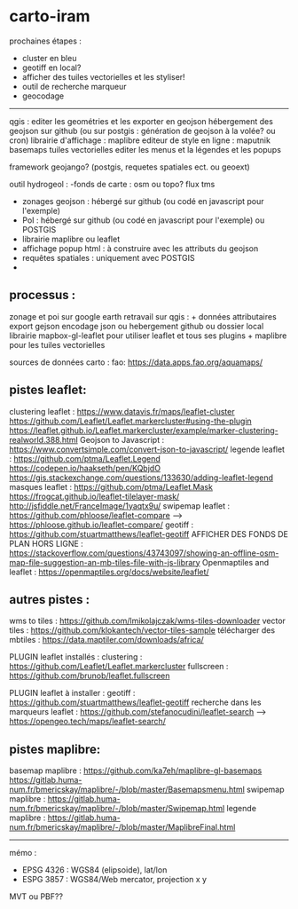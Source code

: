 # carto-iram
prochaines étapes :
- cluster en bleu
- geotiff en local?
- afficher des tuiles vectorielles et les styliser!
- outil de recherche marqueur
- geocodage



-------------------
qgis : editer les geométries et les exporter en geojson
hébergement des geojson sur github (ou sur postgis : génération de geojson à la volée? ou cron)
librairie d'affichage : maplibre
editeur de style en ligne : maputnik
basemaps tuiles vectorielles
editer les menus et la légendes et les popups

framework geojango? (postgis, requetes spatiales ect. ou geoext)


outil hydrogeol :
-fonds de carte : osm ou topo? flux tms
- zonages geojson : hébergé sur github (ou codé en javascript pour l'exemple)
- PoI : hébergé sur github (ou codé en javascript pour l'exemple) ou POSTGIS
- librairie maplibre ou leaflet
- affichage popup html : à construire avec les attributs du geojson
- requêtes spatiales : uniquement avec POSTGIS
- 


processus : 
-------------
zonage et poi sur google earth
retravail sur qgis : + données attributaires
export gejson
encodage json ou hebergement github ou dossier local
librairie mapbox-gl-leaflet pour utiliser leaflet et tous ses plugins + maplibre pour les tuiles vectorielles


sources de données carto :
fao: https://data.apps.fao.org/aquamaps/



pistes leaflet:
--------------
clustering leaflet : 
	https://www.datavis.fr/maps/leaflet-cluster
	https://github.com/Leaflet/Leaflet.markercluster#using-the-plugin
	https://leaflet.github.io/Leaflet.markercluster/example/marker-clustering-realworld.388.html
Geojson to Javascript : https://www.convertsimple.com/convert-json-to-javascript/
legende leaflet : 
	https://github.com/ptma/Leaflet.Legend
	https://codepen.io/haakseth/pen/KQbjdO
	https://gis.stackexchange.com/questions/133630/adding-leaflet-legend
masques leaflet : 
	https://github.com/ptma/Leaflet.Mask
	https://frogcat.github.io/leaflet-tilelayer-mask/
	http://jsfiddle.net/FranceImage/1yaqtx9u/
swipemap leaflet :
https://github.com/phloose/leaflet-compare --> https://phloose.github.io/leaflet-compare/
geotiff : 
https://github.com/stuartmatthews/leaflet-geotiff
AFFICHER DES FONDS DE PLAN HORS LIGNE : https://stackoverflow.com/questions/43743097/showing-an-offline-osm-map-file-suggestion-an-mb-tiles-file-with-js-library
Openmaptiles and leaflet : https://openmaptiles.org/docs/website/leaflet/


autres pistes :
---------------------
wms to tiles : https://github.com/lmikolajczak/wms-tiles-downloader
vector tiles : https://github.com/klokantech/vector-tiles-sample
télécharger des mbtiles : https://data.maptiler.com/downloads/africa/


PLUGIN leaflet installés : 
clustering : https://github.com/Leaflet/Leaflet.markercluster
fullscreen : https://github.com/brunob/leaflet.fullscreen

PLUGIN leaflet à installer : 
geotiff : https://github.com/stuartmatthews/leaflet-geotiff
recherche dans les marqueurs leaflet : https://github.com/stefanocudini/leaflet-search  --> https://opengeo.tech/maps/leaflet-search/

pistes maplibre:
--------------
basemap maplibre : 
	https://github.com/ka7eh/maplibre-gl-basemaps
	https://gitlab.huma-num.fr/bmericskay/maplibre/-/blob/master/Basemapsmenu.html
swipemap maplibre :
	https://gitlab.huma-num.fr/bmericskay/maplibre/-/blob/master/Swipemap.html
legende maplibre : 
	https://gitlab.huma-num.fr/bmericskay/maplibre/-/blob/master/MaplibreFinal.html



------------
mémo :
* EPSG 4326 : WGS84 (elipsoide), lat/lon
* ESPG 3857 : WGS84/Web mercator, projection x y

MVT ou PBF??
